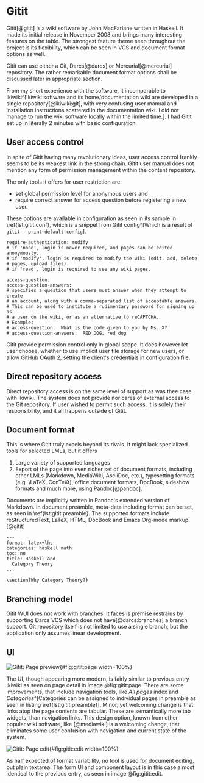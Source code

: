 # Gitit

Gitit[@gitit] is a wiki software by John MacFarlane written in Haskell.
It made its initial release in November 2008 and brings many interesting features on the table.
The strongest feature theme seen throughout the project is its flexibility, which can be seen in VCS and document format options as well.

Gitit can use either a Git, Darcs[@darcs] or Mercurial[@mercurial] repository.
The rather remarkable document format options shall be discussed later in appropriate section.

From my short experience with the software, it incomparable to Ikiwiki^[Ikiwiki software and its home/documentation wiki are developed in a single repository[@ikiwiki:git], with very confusing user manual and installation instructions scattered in the documentation wiki. I did not manage to run the wiki software locally within the limited time.].
I had Gitit set up in literally 2 minutes with basic configuration.


## User access control

In spite of Gitit having many revolutionary ideas, user access control frankly seems to be its weakest link in the strong chain.
Gitit user manual does not mention any form of permission management within the content repository.

The only tools it offers for user restriction are:
* set global permission level for anonymous users and
* require correct answer for access question before registering a new user.

These options are available in configuration as seen in its sample in \ref{lst:gitit:conf},
which is a snippet from Gitit config^[Which is a result of `gitit --print-default-config`].

```{language=yaml caption="Gitit: Configuration sample" label="lst:gitit:conf"}
require-authentication: modify
# if 'none', login is never required, and pages can be edited anonymously.
# if 'modify', login is required to modify the wiki (edit, add, delete
# pages, upload files).
# if 'read', login is required to see any wiki pages.

access-question:
access-question-answers:
# specifies a question that users must answer when they attempt to create
# an account, along with a comma-separated list of acceptable answers.
# This can be used to institute a rudimentary password for signing up as
# a user on the wiki, or as an alternative to reCAPTCHA.
# Example:
# access-question:  What is the code given to you by Ms. X?
# access-question-answers:  RED DOG, red dog

```

Gitit provide permission control only in global scope.
It does however let user choose, whether to use implicit user file storage for new users, or allow GitHub OAuth 2, setting the client's credentials in configuration file.

## Direct repository access

Direct repository access is on the same level of support as was thee case with Ikiwiki.
The system does not provide nor cares of external access to the Git repository.
If user wished to permit such access, it is solely their responsibility, and it all happens outside of Gitit.

## Document format

This is where Gitit truly excels beyond its rivals.
It might lack specialized tools for selected LMLs, but it offers
1. Large variety of supported languages
2. Export of the page into even richer set of document formats, including other LMLs (Markdown, MediaWiki, AsciiDoc, etc.), typesetting formats (e.g. \LaTeX, ConTeXt), office document formats, DocBook, sideshow formats and much more, using Pandoc[@pandoc].

Documents are implicitly written in Pandoc's extended version of Markdown.
In document preamble, meta-data including format can be set, as seen in \ref{lst:gitit:preamble}.
The supported formats include reStructuredText, LaTeX, HTML, DocBook and Emacs Org-mode markup. [@gitit]

```{language=latex caption="Gitit: Page preamble example" label="lst:gitit:preamble"}
---
format: latex+lhs
categories: haskell math
toc: no
title: Haskell and
  Category Theory
...

\section{Why Category Theory?}

```

## Branching model

Gitit WUI does not work with branches.
It faces is premise restrains by supporting Darcs VCS which does not have[@darcs:branches] a branch support.
Git repository itself is not limited to use a single branch, but the application only assumes linear development.

## UI
![Gitit: Page preview](./src/assets/images/gitit-page){#fig:gitit:page width=100%}

The UI, though appearing more modern, is fairly similar to previous entry Ikiwiki as seen on page detail in image @fig:gitit:page.
There are some improvements, that include navigation tools, like _All pages_ index and _Categories_^[Categories can be assigned to individual pages in preamble as seen in listing \ref{lst:gitit:preamble}].
Minor, yet welcoming change is that links atop the page contents are tabular.
These are semantically more tab widgets, than navigation links.
This design option, known from other popular wiki software, like [@mediawiki] is a welcoming change, that eliminates some user confusion with navigation and current state of the system.

![Gitit: Page edit](./src/assets/images/gitit-edit){#fig:gitit:edit width=100%}

As half expected of format variability, no tool is used for document editing, but plain textarea. The form UI and component layout is in this case almost identical to the previous entry, as seen in image @fig:gitit:edit.

